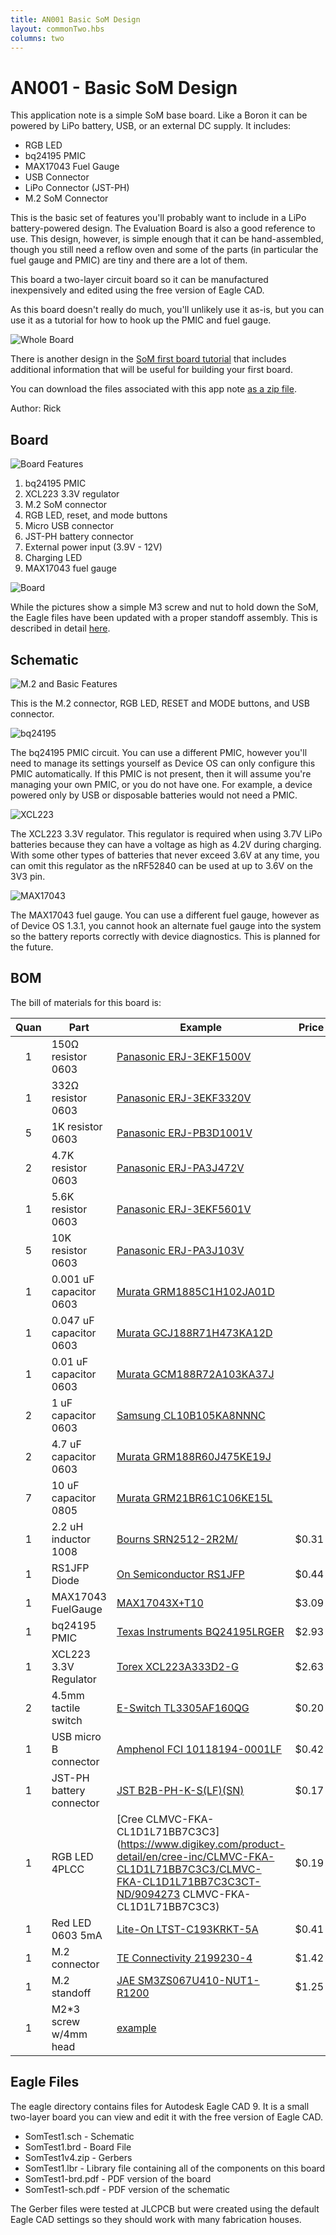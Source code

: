 ```yaml
---
title: AN001 Basic SoM Design
layout: commonTwo.hbs
columns: two
---
```

# AN001 - Basic SoM Design

This application note is a simple SoM base board. Like a Boron it can be powered by LiPo battery, USB, or an external DC supply. It includes:

- RGB LED
- bq24195 PMIC
- MAX17043 Fuel Gauge
- USB Connector
- LiPo Connector (JST-PH)
- M.2 SoM Connector

This is the basic set of features you'll probably want to include in a LiPo battery-powered design. The Evaluation Board is also a good reference to use. This design, however, is simple enough that it can be hand-assembled, though you still need a reflow oven and some of the parts (in particular the fuel gauge and PMIC) are tiny and there are a lot of them. 

This board a two-layer circuit board so it can be manufactured inexpensively and edited using the free version of Eagle CAD.

As this board doesn't really do much, you'll unlikely use it as-is, but you can use it as a tutorial for how to hook up the PMIC and fuel gauge.

![Whole Board](/assets/images/app-notes/AN001/whole-board.png)

There is another design in the [SoM first board tutorial](https://docs.particle.io/tutorials/hardware-projects/som-first-board/) that includes additional information that will be useful for building your first board.

You can download the files associated with this app note [as a zip file](/assets/files/app-notes/AN001.zip).

Author: Rick

## Board

![Board Features](/assets/images/app-notes/AN001/features.png)

1. bq24195 PMIC
2. XCL223 3.3V regulator
3. M.2 SoM connector
4. RGB LED, reset, and mode buttons
5. Micro USB connector
6. JST-PH battery connector
7. External power input (3.9V - 12V)
8. Charging LED
9. MAX17043 fuel gauge

![Board](/assets/images/app-notes/AN001/board.png)

While the pictures show a simple M3 screw and nut to hold down the SoM, the Eagle files have been updated with a proper standoff assembly. This is described in detail [here](https://docs.particle.io/tutorials/hardware-projects/som-first-board/#hold-down-screw).

## Schematic

![M.2 and Basic Features](/assets/images/app-notes/AN001/sch3.png)

This is the M.2 connector, RGB LED, RESET and MODE buttons, and USB connector.

![bq24195](/assets/images/app-notes/AN001/sch2.png)

The bq24195 PMIC circuit. You can use a different PMIC, however you'll need to manage its settings yourself as Device OS can only configure this PMIC automatically. If this PMIC is not present, then it will assume you're managing your own PMIC, or you do not have one. For example, a device powered only by USB or disposable batteries would not need a PMIC.

![XCL223](/assets/images/app-notes/AN001/sch1.png)

The XCL223 3.3V regulator. This regulator is required when using 3.7V LiPo batteries because they can have a voltage as high as 4.2V during charging. With some other types of batteries that never exceed 3.6V at any time, you can omit this regulator as the nRF52840 can be used at up to 3.6V on the 3V3 pin.

![MAX17043](/assets/images/app-notes/AN001/sch4.png)

The MAX17043 fuel gauge. You can use a different fuel gauge, however as of Device OS 1.3.1, you cannot hook an alternate fuel gauge into the system so the battery reports correctly with device diagnostics. This is planned for the future.


## BOM

The bill of materials for this board is:

| Quan | Part | Example | Price | 
| :---: | --- | --- | ---: |
| 1 | 150Ω resistor 0603 | [Panasonic ERJ-3EKF1500V](https://www.digikey.com/product-detail/en/panasonic-electronic-components/ERJ-3EKF1500V/P150HCT-ND/198177) | | 
| 1 | 332Ω resistor 0603 | [Panasonic ERJ-3EKF3320V](https://www.digikey.com/product-detail/en/panasonic-electronic-components/ERJ-3EKF3320V/P332HCT-ND/198336) | | 
| 5 | 1K resistor 0603 | [Panasonic ERJ-PB3D1001V](https://www.digikey.com/product-detail/en/panasonic-electronic-components/ERJ-PB3D1001V/P20283CT-ND/6214538) | | 
| 2 | 4.7K resistor 0603 | [Panasonic ERJ-PA3J472V](https://www.digikey.com/product-detail/en/panasonic-electronic-components/ERJ-PA3J472V/P4.7KBZCT-ND/5036332) | | 
| 1 | 5.6K resistor 0603 | [Panasonic ERJ-3EKF5601V](https://www.digikey.com/product-detail/en/panasonic-electronic-components/ERJ-3EKF5601V/P5.60KHCT-ND/1746792) | | 
| 5 | 10K resistor 0603 | [Panasonic ERJ-PA3J103V](https://www.digikey.com/product-detail/en/panasonic-electronic-components/ERJ-PA3J103V/P10KBZCT-ND/5036237) | |
| 1 | 0.001 uF capacitor 0603 | [Murata GRM1885C1H102JA01D](https://www.digikey.com/product-detail/en/murata-electronics-north-america/GRM1885C1H102JA01D/490-1451-1-ND/587655) | | 
| 1 | 0.047 uF capacitor 0603 | [Murata GCJ188R71H473KA12D](https://www.digikey.com/product-detail/en/murata-electronics-north-america/GCJ188R71H473KA12D/490-5854-1-ND/2785840) | | 
| 1 | 0.01 uF capacitor 0603 | [Murata GCM188R72A103KA37J](https://www.digikey.com/product-detail/en/murata-electronics-north-america/GCM188R72A103KA37J/490-8028-1-ND/4380313) | | 
| 2 | 1 uF capacitor 0603 | [Samsung CL10B105KA8NNNC](https://www.digikey.com/product-detail/en/samsung-electro-mechanics-america-inc/CL10B105KA8NNNC/1276-1184-1-ND/3889270) | | 
| 2 | 4.7 uF capacitor 0603 | [Murata GRM188R60J475KE19J](https://www.digikey.com/product-detail/en/murata-electronics-north-america/GRM188R60J475KE19J/490-6407-1-ND/3845604) | | 
| 7 | 10 uF capacitor 0805 | [Murata GRM21BR61C106KE15L](https://www.digikey.com/product-detail/en/murata-electronics-north-america/GRM21BR61C106KE15L/490-3886-1-ND/965928) | | 
| 1 | 2.2 uH inductor 1008 | [Bourns SRN2512-2R2M/](https://www.digikey.com/product-detail/en/bourns-inc/SRN2512-2R2M/SRN2512-2R2MCT-ND/4867759) | $0.31 | 
| 1 | RS1JFP Diode | [On Semiconductor RS1JFP](https://www.digikey.com/product-detail/en/on-semiconductor/RS1JFP/RS1JFPCT-ND/5722970) | $0.44 | 
| 1 | MAX17043 FuelGauge | [MAX17043X+T10](https://www.mouser.com/ProductDetail/Maxim-Integrated/MAX17043X%2bT10?qs=sGAEpiMZZMtKiEBa%2FXu9%252BOav9R4qKwGZ) | $3.09|
| 1 | bq24195 PMIC | [Texas Instruments BQ24195LRGER](https://www.digikey.com/product-detail/en/texas-instruments/BQ24195LRGER/296-49149-1-ND/9351369)| $2.93 | 
| 1 | XCL223 3.3V Regulator | [Torex XCL223A333D2-G](https://www.digikey.com/product-detail/en/torex-semiconductor-ltd/XCL223A333D2-G/893-1416-1-ND/8256118) | $2.63 |
| 2 | 4.5mm tactile switch | [E-Switch TL3305AF160QG](https://www.digikey.com/product-detail/en/e-switch/TL3305AF160QG/EG5350CT-ND/5816195) | $0.20 |
| 1 | USB micro B connector | [Amphenol FCI 10118194-0001LF](https://www.digikey.com/products/en?keywords=609-4618-1-nd) | $0.42 | 
| 1 | JST-PH battery connector | [JST B2B-PH-K-S(LF)(SN)](https://www.digikey.com/product-detail/en/jst-sales-america-inc/B2B-PH-K-S-LF-SN/455-1704-ND/926611) | $0.17 | 
| 1 | RGB LED 4PLCC | [Cree CLMVC-FKA-CL1D1L71BB7C3C3](https://www.digikey.com/product-detail/en/cree-inc/CLMVC-FKA-CL1D1L71BB7C3C3/CLMVC-FKA-CL1D1L71BB7C3C3CT-ND/9094273 CLMVC-FKA-CL1D1L71BB7C3C3) | $0.19 |
| 1 | Red LED 0603 5mA | [Lite-On LTST-C193KRKT-5A](https://www.digikey.com/product-detail/en/lite-on-inc/LTST-C193KRKT-5A/160-1830-1-ND/2356251) | $0.41 |
| 1 | M.2 connector | [TE Connectivity 2199230-4](https://www.digikey.com/product-detail/en/te-connectivity-amp-connectors/2199230-4/A115904CT-ND/4208916) | $1.42 |
| 1 | M.2 standoff | [JAE 	SM3ZS067U410-NUT1-R1200](https://www.digikey.com/product-detail/en/jae-electronics/SM3ZS067U410-NUT1-R1200/670-2865-1-ND/5955849) | $1.25 |
| 1 | M2*3 screw w/4mm head | [example](https://www.amazon.com/gp/product/B07NZ32TRB/ref=ppx_yo_dt_b_asin_title_o00_s00) | |


## Eagle Files

The eagle directory contains files for Autodesk Eagle CAD 9. It is a small two-layer board you can view and edit it with the free version of Eagle CAD.

- SomTest1.sch - Schematic
- SomTest1.brd - Board File
- SomTest1v4.zip - Gerbers
- SomTest1.lbr - Library file containing all of the components on this board
- SomTest1-brd.pdf - PDF version of the board
- SomTest1-sch.pdf - PDF version of the schematic

The Gerber files were tested at JLCPCB but were created using the default Eagle CAD settings so they should work with many fabrication houses.



